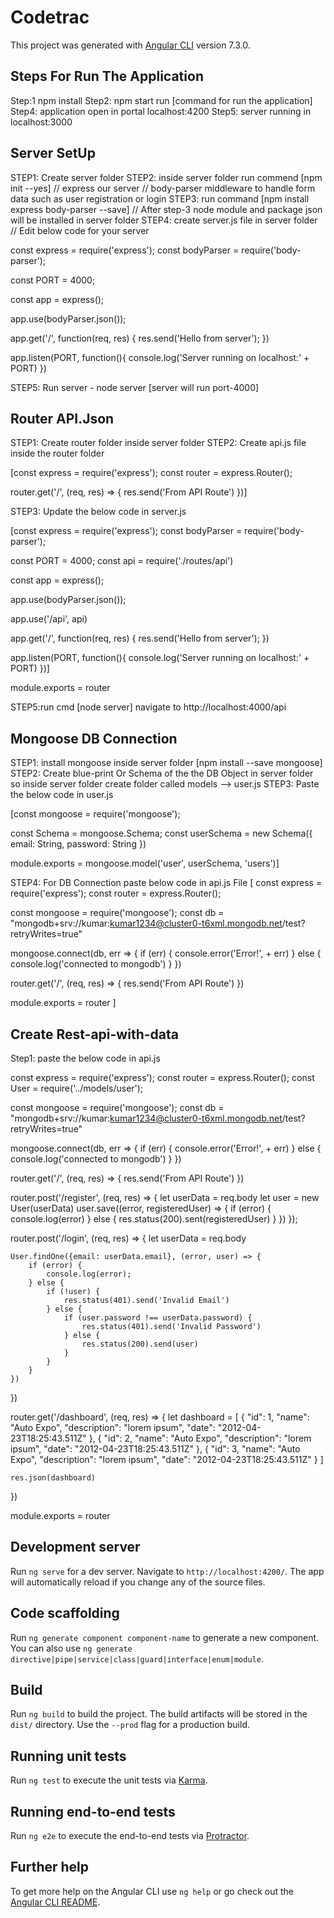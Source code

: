 # Codetrac

This project was generated with [Angular CLI](https://github.com/angular/angular-cli) version 7.3.0.

## Steps For Run The Application
Step:1 npm install
Step2: npm start run [command for run the application]
Step4: application open in portal localhost:4200
Step5: server running in localhost:3000


## Server SetUp

STEP1: Create server folder
STEP2: inside server folder run commend [npm init --yes]
// express our server
// body-parser middleware to handle form data such as user registration
or login
STEP3: run command [npm install express body-parser --save]
// After step-3 node module and package json will be installed in server folder
STEP4: create server.js file in server folder
// Edit below code for your server

const express = require('express');
const bodyParser = require('body-parser');

const PORT = 4000;

const app = express();

app.use(bodyParser.json());

app.get('/', function(req, res) {
    res.send('Hello from server');
})

app.listen(PORT, function(){
    console.log('Server running on localhost:' + PORT)
})

STEP5: Run server - node server [server will run port-4000]



## Router API.Json
STEP1: Create router folder inside server folder
STEP2: Create api.js file inside the router folder

<!--paste the below code in api.js-->

[const express = require('express');
const router = express.Router();

router.get('/', (req, res) => {
    res.send('From API Route')
})]

STEP3: Update the below code in server.js

[const express = require('express');
const bodyParser = require('body-parser');

const PORT = 4000;
const api = require('./routes/api')

const app = express();

app.use(bodyParser.json());

app.use('/api', api)

app.get('/', function(req, res) {
    res.send('Hello from server');
})

app.listen(PORT, function(){
    console.log('Server running on localhost:' + PORT)
})]


module.exports = router


STEP5:run cmd [node server] navigate to http://localhost:4000/api

## Mongoose DB Connection

STEP1: install mongoose inside server folder [npm install --save mongoose]
STEP2: Create blue-print Or Schema of the the DB Object in server folder so inside server folder create folder called models --> user.js
STEP3: Paste the below code in user.js

[const mongoose = require('mongoose');

const Schema = mongoose.Schema;
const userSchema = new Schema({
    email: String,
    password: String
})

module.exports = mongoose.model('user', userSchema, 'users')]

STEP4: For DB Connection paste below code in api.js File
[
const express = require('express');
const router = express.Router();

const mongoose = require('mongoose');
const db = "mongodb+srv://kumar:kumar1234@cluster0-t6xml.mongodb.net/test?retryWrites=true"

mongoose.connect(db, err => {
    if (err) {
        console.error('Error!', + err)
    } else {
        console.log('connected to mongodb')
    }
})


router.get('/', (req, res) => {
    res.send('From API Route')
})


module.exports = router
]



## Create Rest-api-with-data
Step1: paste the below code in api.js

const express = require('express');
const router = express.Router();
const User = require('../models/user');

const mongoose = require('mongoose');
const db = "mongodb+srv://kumar:kumar1234@cluster0-t6xml.mongodb.net/test?retryWrites=true"

mongoose.connect(db, err => {
    if (err) {
        console.error('Error!', + err)
    } else {
        console.log('connected to mongodb')
    }
})


router.get('/', (req, res) => {
    res.send('From API Route')
})

router.post('/register', (req, res) => {
    let userData = req.body
    let user = new User(userData)
    user.save((error, registeredUser) => {
        if (error) {
            console.log(error)
        } else {
            res.status(200).sent(registeredUser)
        }
    })
});

router.post('/login', (req, res) => {
    let userData = req.body

    User.findOne({email: userData.email}, (error, user) => {
        if (error) {
            console.log(error);
        } else {
            if (!user) {
                res.status(401).send('Invalid Email')
            } else {
                if (user.password !== userData.password) {
                    res.status(401).send('Invalid Password')
                } else {
                    res.status(200).send(user)
                }
            }
        }
    })
})

router.get('/dashboard', (req, res) => {
    let dashboard = [
        {
            "id": 1,
            "name": "Auto Expo",
            "description": "lorem ipsum",
            "date": "2012-04-23T18:25:43.511Z"
        },
        {
            "id": 2,
            "name": "Auto Expo",
            "description": "lorem ipsum",
            "date": "2012-04-23T18:25:43.511Z"
        },
        {
            "id": 3,
            "name": "Auto Expo",
            "description": "lorem ipsum",
            "date": "2012-04-23T18:25:43.511Z"
        }
    ]

    res.json(dashboard)
})

module.exports = router



## Development server

Run `ng serve` for a dev server. Navigate to `http://localhost:4200/`. The app will automatically reload if you change any of the source files.

## Code scaffolding

Run `ng generate component component-name` to generate a new component. You can also use `ng generate directive|pipe|service|class|guard|interface|enum|module`.

## Build

Run `ng build` to build the project. The build artifacts will be stored in the `dist/` directory. Use the `--prod` flag for a production build.

## Running unit tests

Run `ng test` to execute the unit tests via [Karma](https://karma-runner.github.io).

## Running end-to-end tests

Run `ng e2e` to execute the end-to-end tests via [Protractor](http://www.protractortest.org/).

## Further help

To get more help on the Angular CLI use `ng help` or go check out the [Angular CLI README](https://github.com/angular/angular-cli/blob/master/README.md).
